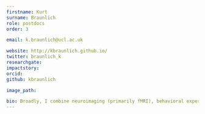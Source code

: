 ```yaml
---
firstname: Kurt 
surname: Braunlich
role: postdocs
order: 3

email: k.braunlich@ucl.ac.uk

website: http://kbraunlich.github.io/
twitter: braunlich_k
researchgate:
impactstory:
orcid:
github: kbraunlich

image_path: 

bio: Broadly, I combine neuroimaging (primarily fMRI), behavioral experimentation, mathematical modeling, and modern “machine-learning” approaches to investigate biological mechanisms underlying our ability to draw meaningful information from the world around us. My work is closely related to the fields of categorization and decision-making.
---
```


